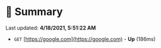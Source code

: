 # 📖 Summary
Last updated: **4/18/2021, 5:51:22 AM**

- `GET` [https://google.com](https://google.com) - **Up** (186ms)
